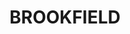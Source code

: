 ---
lastmod: '2025-04-06T06:05:21+00:00'
latitude: -27.502784
layout: suburb
longitude: 152.898911
postcode: '4069'
state: QLD
title: BROOKFIELD
url: /qld/brookfield/
---